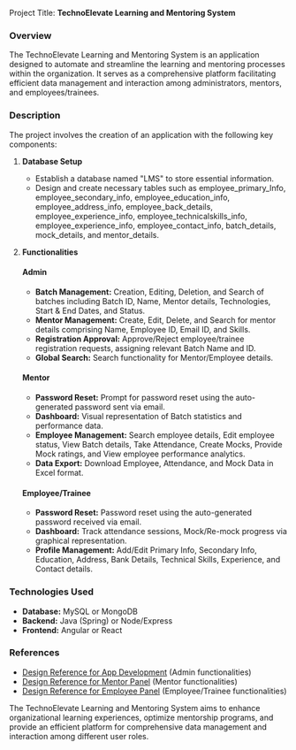 Project Title: **TechnoElevate Learning and Mentoring System**

### Overview
The TechnoElevate Learning and Mentoring System is an application designed to automate and streamline the learning and mentoring processes within the organization. It serves as a comprehensive platform facilitating efficient data management and interaction among administrators, mentors, and employees/trainees.

### Description
The project involves the creation of an application with the following key components:
1. **Database Setup**
   - Establish a database named "LMS" to store essential information.
   - Design and create necessary tables such as employee_primary_Info, employee_secondary_info, employee_education_info, employee_address_info, employee_back_details, employee_experience_info, employee_technicalskills_info, employee_experience_info, employee_contact_info, batch_details, mock_details, and mentor_details.

2. **Functionalities**

   #### Admin
   - **Batch Management:** Creation, Editing, Deletion, and Search of batches including Batch ID, Name, Mentor details, Technologies, Start & End Dates, and Status.
   - **Mentor Management:** Create, Edit, Delete, and Search for mentor details comprising Name, Employee ID, Email ID, and Skills.
   - **Registration Approval:** Approve/Reject employee/trainee registration requests, assigning relevant Batch Name and ID.
   - **Global Search:** Search functionality for Mentor/Employee details.

   #### Mentor
   - **Password Reset:** Prompt for password reset using the auto-generated password sent via email.
   - **Dashboard:** Visual representation of Batch statistics and performance data.
   - **Employee Management:** Search employee details, Edit employee status, View Batch details, Take Attendance, Create Mocks, Provide Mock ratings, and View employee performance analytics.
   - **Data Export:** Download Employee, Attendance, and Mock Data in Excel format.

   #### Employee/Trainee
   - **Password Reset:** Password reset using the auto-generated password received via email.
   - **Dashboard:** Track attendance sessions, Mock/Re-mock progress via graphical representation.
   - **Profile Management:** Add/Edit Primary Info, Secondary Info, Education, Address, Bank Details, Technical Skills, Experience, and Contact details.

### Technologies Used
- **Database:** MySQL or MongoDB
- **Backend:** Java (Spring) or Node/Express
- **Frontend:** Angular or React

### References
- [Design Reference for App Development](https://xd.adobe.com/view/d3531e20-d9d1-4509-b10c-b5a1779d4bcd-8600/) (Admin functionalities)
- [Design Reference for Mentor Panel](https://xd.adobe.com/view/7c759877-9b02-43d0-91c8-d83c4e855bea-2926/) (Mentor functionalities)
- [Design Reference for Employee Panel](https://xd.adobe.com/view/4f9575c5-4e3e-483f-9f67-a7d8d2bf0567-1ac6) (Employee/Trainee functionalities)

The TechnoElevate Learning and Mentoring System aims to enhance organizational learning experiences, optimize mentorship programs, and provide an efficient platform for comprehensive data management and interaction among different user roles.

